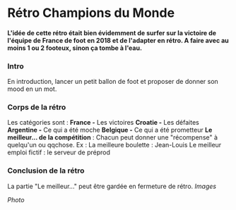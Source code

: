 ﻿# Rétro Champions du Monde

#### L'idée de cette rétro était bien évidemment de surfer sur la victoire de l'équipe de France de foot en 2018 et de l'adapter en rétro. A faire avec au moins 1 ou 2 footeux, sinon ça tombe à l'eau.

### Intro

En introduction, lancer un petit ballon de foot et proposer de donner son mood en un mot.

### Corps de la rétro
Les catégories sont :
**France -** Les victoires 
**Croatie -** Les défaites
**Argentine -** Ce qui a été moche
**Belgique -** Ce qui a été prometteur
**Le meilleur... de la compétition** : Chacun peut donner une "récompense" à quelqu'un ou qqchose. 
Ex : 
La meilleure boulette : Jean-Louis
Le meilleur emploi fictif : le serveur de préprod

### Conclusion de la rétro
La partie "Le meilleur..." peut être gardée en fermeture de rétro.
*Images*

*Photo*







